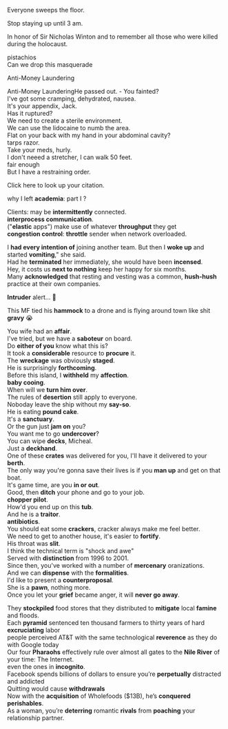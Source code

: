 
Everyone sweeps the floor.  
  
Stop staying up until 3 am.  
  
In honor of Sir Nicholas Winton and to remember all those who were killed during the holocaust.  
  
  
pistachios  
Can we drop this masquerade  
  
Anti-Money Laundering  
  
Anti-Money LaunderingHe passed out. - You fainted?  
I've got some cramping, dehydrated, nausea.  
It's your appendix, Jack.  
Has it ruptured?  
We need to create a sterile environment.  
We can use the lidocaine to numb the area.  
Flat on your back with my hand in your abdominal cavity?  
tarps razor.  
Take your meds, hurly.  
I don't neeed a stretcher, I can walk 50 feet.  
fair enough  
But I have a restraining order.  
  
  
  
  
  
Click here to look up your citation.  
  
why I left **academia**: part I ?  
  
Clients: may be **intermittently** connected.  
**interprocess communication**.  
("**elastic** apps") make use of whatever **throughput** they get  
**congestion control**: **throttle** sender when network overloaded.  
   
I **had every intention of** joining another team. But then I **woke up** and started **vomiting**," she said.  
Had he **terminated** her immediately, she would have been **incensed**.  
Hey, it costs us **next to nothing** keep her happy for six months.  
Many **acknowledged** that resting and vesting was a common, **hush-hush** practice at their own companies.  
   
**Intruder** alert... 🐳  
   
This MF tied his **hammock** to a drone and is flying around town like shit **gravy** 😭  
   
You wife had an **affair**.  
I've tried, but we have a **saboteur** on board.  
Do **either of you** know what this is?  
It took a **considerable** resource to **procure** it.  
The **wreckage** was obviously **staged**.  
He is surprisingly **forthcoming**.  
Before this island, I **withheld** my **affection**.  
**baby cooing**.  
When will we **turn him over**.  
The rules of **desertion** still apply to everyone.  
Noboday leave the ship without my **say-so**.  
He is eating **pound cake**.  
It's a **sanctuary**.  
Or the gun just **jam on** you?  
You want me to go **undercover**?  
You can wipe **decks**, Micheal.  
Just a **deckhand**.  
One of these **crates** was delivered for you, I'll have it delivered to your **berth**.  
The only way you're gonna save their lives is if you **man up** and get on that boat.  
It's game time, are you **in or out**.  
Good, then **ditch** your phone and go to your job.  
**chopper pilot**.  
How'd you end up on this **tub**.  
And he is a **traitor**.  
**antibiotics**.  
You should eat some **crackers**, cracker always make me feel better.  
We need to get to another house, it's easier to **fortify**.  
His throat was **slit**.  
I think the technical term is "shock and awe"  
Served with **distinction** from 1996 to 2001.  
Since then, you've worked with a number of **mercenary** oranizations.  
And we can **dispense** with the **formalities**.  
I'd like to present a **counterproposal**.  
She is a **pawn**, nothing more.  
Once you let your **grief** became anger, it will **never go away**.  
   
They **stockpiled** food stores that they distributed to **mitigate** local **famine** and floods.  
Each **pyramid** sentenced ten thousand farmers to thirty years of hard **excruciating** labor  
people perceived AT&T with the same technological **reverence** as they do with Google today  
Our four **Pharaohs** effectively rule over almost all gates to the **Nile River** of your time: The Internet.  
even the ones in **incognito**.  
Facebook spends billions of dollars to ensure you’re **perpetually** distracted and addicted  
Quitting would cause **withdrawals**  
Now with the **acquisition** of Wholefoods ($13B), he’s **conquered** **perishables**.  
As a woman, you’re **deterring** romantic **rivals** from **poaching** your relationship partner.  
   
